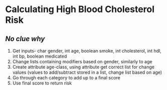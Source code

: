 # Calculating High Blood Cholesterol Risk
## *No clue why*

1. Get inputs- char gender, int age, boolean smoke, int cholesterol, int hdl, int bp, boolean medicated
2. Change lists containing modifiers based on gender, similarly to age
3. Create attribute age-class, using attribute get correct list for change values (values to add/subtract stored in a list, change list based on age)
4. Go through each category to add up to a final score
5. Use final score to return risk